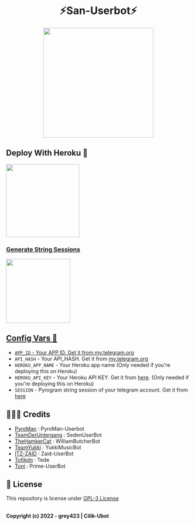 <h1 align="center"> 
   ⚡San-Userbot⚡
</h1>

<p align="center">
  <a href="#"><img src="https://telegra.ph/file/752f6a4a8aff25fdc227b.jpg" width="300" height="300"></a> </br>
</p>

## Deploy With Heroku 💌

<p align="left">
<a href="https://telegram.dog/XTZ_HerokuBot?start=Z3JleTQyMy9DaWxpay1VYm90IG1haW4"><img src="https://img.shields.io/badge/Deploy%20To%20Heroku-blueviolet?style=for-the-badge&logo=heroku" width="200""/</a>  

### Generate  String Sessions

<p align="left">
<a href="https://t.me/StringCilik_Bot"><img src="https://img.shields.io/badge/Generate%20String-blue?style=for-the-badge&logo=telegram" width="175""/</a>  </p>

## Config Vars 📑

- `APP_ID` - Your APP ID. Get it from [my.telegram.org](my.telegram.org)
- `API_HASH` - Your API_HASH. Get it from [my.telegram.org](my.telegram.org)
- `HEROKU_APP_NAME` - Your Heroku app name (Only needed if you're deploying this on Heroku)
- `HEROKU_API_KEY` - Your Heroku API KEY. Get it from [here](https://dashboard.heroku.com/account). (Only needed if you're deploying this on Heroku)
- `SESSION` - Pyrogram string session of your telegram account. Get it from [here](t.me/CilikSupport)

## 👨🏻‍💻 Credits

-  [PyroMan](https://github.com/mrismanaziz/PyroMan-Userbot) : PyroMan-Userbot
-  [TeamDerUntergang](https://github.com/TeamDerUntergang/Telegram-SedenUserBot) : SedenUserBot
-  [TheHamkerCat](https://github.com/TheHamkerCat/WilliamButcherBot) : WilliamButcherBot
-  [TeamYukki](https://github.com/TeamYukki/YukkiMusicBot) : YukkiMusicBot
-  [ITZ-ZAID](https://github.com/ITZ-ZAID) : Zaid-UserBot
-  [Tofikdn](https://github.com/tofikdn) : Tede
-  [Toni](https://github.com/Toni880) : Prime-UserBot

## 📑 License
This repository is license under [GPL-3 License](https://github.com/grey423/Cilik-Ubot/blob/master/LICENSE)
<p align="Left">
  </br>
  <b>Copyright (c) 2022 - grey423 | Cilik-Ubot</b>
</p>
